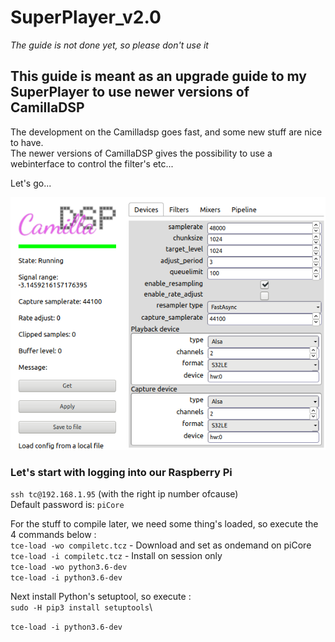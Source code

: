 # SuperPlayer_v2.0 
*The guide is not done yet, so please don't use it* 

## This guide is meant as an upgrade guide to my SuperPlayer to use newer versions of CamillaDSP

The development on the Camilladsp goes fast, and some new stuff are nice to have.\
The newer versions of CamillaDSP gives the possibility to use a webinterface to control the filter's etc...

Let's go...

![C_DSP Logo](/C_DSP.png)

### Let's start with logging into our Raspberry Pi

```ssh tc@192.168.1.95``` (with the right ip number
ofcause)\
Default password is: ```piCore``` 

For the stuff to compile later, we need some thing's loaded, so execute the 4 commands below :\
```tce-load -wo compiletc.tcz``` - Download and set as ondemand on piCore\
```tce-load -i compiletc.tcz``` - Install on session only\
```tce-load -wo python3.6-dev```\
```tce-load -i python3.6-dev```

Next install Python's setuptool, so execute :\
```sudo -H pip3 install setuptools```\


```tce-load -i python3.6-dev```




